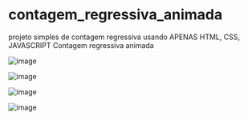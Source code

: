 # contagem_regressiva_animada

 projeto simples  de contagem regressiva usando APENAS  HTML, CSS, JAVASCRIPT
Contagem regressiva animada


![image](https://user-images.githubusercontent.com/55327081/227000866-6ddb9dae-90c2-4cf5-9fe9-7211122b5ea2.png)

![image](https://user-images.githubusercontent.com/55327081/227001047-d1a77145-7783-4e17-bb9e-4e8560cfa0fc.png)

![image](https://user-images.githubusercontent.com/55327081/227000713-12d295d9-5dc7-44c2-b8c7-4b2882b6d706.png)

![image](https://user-images.githubusercontent.com/55327081/227000543-53231685-377e-41e0-9d8a-275934e5cc2d.png)

